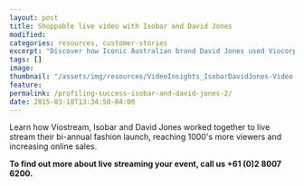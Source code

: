 ```yaml
---
layout: post
title: Shoppable live video with Isobar and David Jones
modified:
categories: resources, customer-stories
excerpt: "Discover how Iconic Australian brand David Jones used Viocorp's experienced team and technology to reach 1000's more people and increase sales at the same time."
tags: []
image:
thumbnail: "/assets/img/resources/VideoInsights_IsobarDavidJones-Video.jpg"
feature:
permalink: /profiling-success-isobar-and-david-jones-2/
date: 2015-03-18T13:34:50-04:00
---
```


<div class="t-center video-containers mt-5 mb-5">
	<script src="https://publish.viostream.com/embed/ctoazt9rdytz"></script>
</div>

Learn how Viostream, Isobar and David Jones worked together to live stream their bi-annual fashion launch, reaching 1000's more viewers and increasing online sales.

<strong>To find out more about live streaming your event, call us +61 (0)2 8007 6200.</strong>